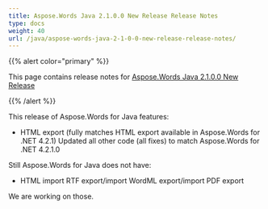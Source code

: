 ```yaml
---
title: Aspose.Words Java 2.1.0.0 New Release Release Notes
type: docs
weight: 40
url: /java/aspose-words-java-2-1-0-0-new-release-release-notes/
---
```


{{% alert color="primary" %}} 

This page contains release notes for [Aspose.Words Java 2.1.0.0 New Release](http://www.aspose.com/downloads/words/java/new-releases/aspose.words-java-2.1.0.0-new-release/)

{{% /alert %}} 

This release of Aspose.Words for Java features:

- HTML export (fully matches HTML export available in Aspose.Words for .NET 4.2.1)
  Updated all other code (all fixes) to match Aspose.Words for .NET 4.2.1.0 

Still Aspose.Words for Java does not have:

- HTML import
  RTF export/import
  WordML export/import
  PDF export 

We are working on those.
